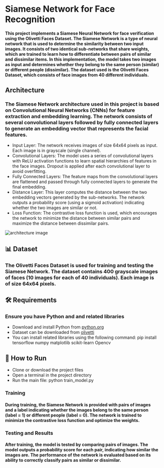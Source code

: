 # Siamese Network for Face Recognition

#### This project implements a Siamese Neural Network for face verification using the Olivetti Faces Dataset. The Siamese Network is a type of neural network that is used to determine the similarity between two input images. It consists of two identical sub-networks that share weights, which are trained to learn how to differentiate between pairs of similar and dissimilar items. In this implementation, the model takes two images as input and determines whether they belong to the same person (similar) or different people (dissimilar). The dataset used is the Olivetti Faces Dataset, which consists of face images from 40 different individuals.

## Architecture
### The Siamese Network architecture used in this project is based on Convolutional Neural Networks (CNNs) for feature extraction and embedding learning. The network consists of several convolutional layers followed by fully connected layers to generate an embedding vector that represents the facial features.
 - Input Layer: The network receives images of size 64x64 pixels as input. Each image is in grayscale (single channel).
 - Convolutional Layers: The model uses a series of convolutional layers with ReLU activation functions to learn spatial hierarchies of features in the face images. Dropout is applied after each convolutional layer to avoid overfitting.
 - Fully Connected Layers: The feature maps from the convolutional layers are flattened and passed through fully connected layers to generate the final embedding.
 - Distance Layer: This layer computes the distance between the two embedding vectors generated by the sub-networks. The network outputs a probability score (using a sigmoid activation) indicating whether the two images are similar or not.
 - Loss Function: The contrastive loss function is used, which encourages the network to minimize the distance between similar pairs and maximize the distance between dissimilar pairs.

![architecture image](Siamese-Model/architecture.png)

 ## 📊 Dataset
### The Olivetti Faces Dataset is used for training and testing the Siamese Network. The dataset contains 400 grayscale images of faces (10 images for each of 40 individuals). Each image is of size 64x64 pixels.

## 🛠 Requirements
### Ensure you have Python and and related libraries
- Download and install Python from [python.org](https://www.python.org)
- Dataset can be downloaded from [olivetti](https://www.kaggle.com/datasets/imrandude/olivetti)
- You can install related libraries using the following command: pip install tensorflow numpy matplotlib scikit-learn Opencv

## 🚀 How to Run
- Clone or download the project files
- Open a terminal in the project directory
- Run the main file: python train_model.py

### Training
#### During training, the Siamese Network is provided with pairs of images and a label indicating whether the images belong to the same person (label = 1) or different people (label = 0). The network is trained to minimize the contrastive loss function and optimize the weights.

### Testing and Results
#### After training, the model is tested by comparing pairs of images. The model outputs a probability score for each pair, indicating how similar the images are. The performance of the network is evaluated based on its ability to correctly classify pairs as similar or dissimilar.

